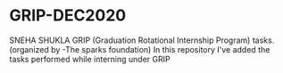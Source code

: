 # GRIP-DEC2020
SNEHA SHUKLA
GRIP (Graduation Rotational Internship Program) tasks. (organized by -The sparks foundation)
In this repository I've added the tasks performed while interning under GRIP
